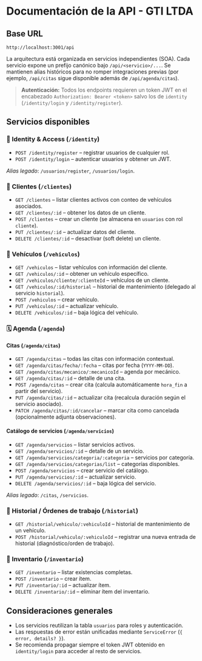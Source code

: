 # Documentación de la API - GTI LTDA

## Base URL
```
http://localhost:3001/api
```

La arquitectura está organizada en servicios independientes (SOA). Cada servicio expone un prefijo canónico bajo `/api/<servicio>/...`. Se mantienen alias históricos para no romper integraciones previas (por ejemplo, `/api/citas` sigue disponible además de `/api/agenda/citas`).

> **Autenticación:** Todos los endpoints requieren un token JWT en el encabezado `Authorization: Bearer <token>` salvo los de `identity` (`/identity/login` y `/identity/register`).

## Servicios disponibles

### 🔐 Identity & Access (`/identity`)

- `POST /identity/register` – registrar usuarios de cualquier rol.
- `POST /identity/login` – autenticar usuarios y obtener un JWT.

_Alias legado_: `/usuarios/register`, `/usuarios/login`.

### 👥 Clientes (`/clientes`)

- `GET /clientes` – listar clientes activos con conteo de vehículos asociados.
- `GET /clientes/:id` – obtener los datos de un cliente.
- `POST /clientes` – crear un cliente (se almacena en `usuarios` con rol `cliente`).
- `PUT /clientes/:id` – actualizar datos del cliente.
- `DELETE /clientes/:id` – desactivar (soft delete) un cliente.

### 🚗 Vehículos (`/vehiculos`)

- `GET /vehiculos` – listar vehículos con información del cliente.
- `GET /vehiculos/:id` – obtener un vehículo específico.
- `GET /vehiculos/cliente/:clienteId` – vehículos de un cliente.
- `GET /vehiculos/:id/historial` – historial de mantenimiento (delegado al servicio `historial`).
- `POST /vehiculos` – crear vehículo.
- `PUT /vehiculos/:id` – actualizar vehículo.
- `DELETE /vehiculos/:id` – baja lógica del vehículo.

### 🗓️ Agenda (`/agenda`)

#### Citas (`/agenda/citas`)
- `GET /agenda/citas` – todas las citas con información contextual.
- `GET /agenda/citas/fecha/:fecha` – citas por fecha (`YYYY-MM-DD`).
- `GET /agenda/citas/mecanico/:mecanicoId` – agenda por mecánico.
- `GET /agenda/citas/:id` – detalle de una cita.
- `POST /agenda/citas` – crear cita (calcula automáticamente `hora_fin` a partir del servicio).
- `PUT /agenda/citas/:id` – actualizar cita (recalcula duración según el servicio asociado).
- `PATCH /agenda/citas/:id/cancelar` – marcar cita como cancelada (opcionalmente adjunta observaciones).

#### Catálogo de servicios (`/agenda/servicios`)
- `GET /agenda/servicios` – listar servicios activos.
- `GET /agenda/servicios/:id` – detalle de un servicio.
- `GET /agenda/servicios/categoria/:categoria` – servicios por categoría.
- `GET /agenda/servicios/categorias/list` – categorías disponibles.
- `POST /agenda/servicios` – crear servicio del catálogo.
- `PUT /agenda/servicios/:id` – actualizar servicio.
- `DELETE /agenda/servicios/:id` – baja lógica del servicio.

_Alias legado_: `/citas`, `/servicios`.

### 📘 Historial / Órdenes de trabajo (`/historial`)

- `GET /historial/vehiculo/:vehiculoId` – historial de mantenimiento de un vehículo.
- `POST /historial/vehiculo/:vehiculoId` – registrar una nueva entrada de historial (diagnóstico/orden de trabajo).

### 🧰 Inventario (`/inventario`)

- `GET /inventario` – listar existencias completas.
- `POST /inventario` – crear ítem.
- `PUT /inventario/:id` – actualizar ítem.
- `DELETE /inventario/:id` – eliminar ítem del inventario.

## Consideraciones generales

- Los servicios reutilizan la tabla `usuarios` para roles y autenticación.
- Las respuestas de error están unificadas mediante `ServiceError` (`{ error, details? }`).
- Se recomienda propagar siempre el token JWT obtenido en `identity/login` para acceder al resto de servicios.
